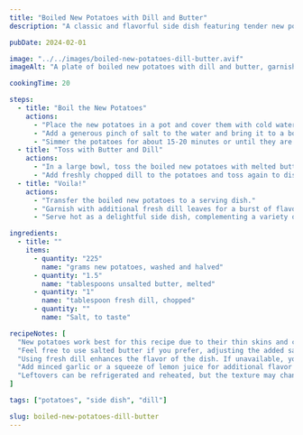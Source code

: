```yaml
---
title: "Boiled New Potatoes with Dill and Butter"
description: "A classic and flavorful side dish featuring tender new potatoes tossed with fresh dill and melted butter."

pubDate: 2024-02-01

image: "../../images/boiled-new-potatoes-dill-butter.avif"
imageAlt: "A plate of boiled new potatoes with dill and butter, garnished with fresh dill leaves"

cookingTime: 20

steps:
  - title: "Boil the New Potatoes"
    actions:
      - "Place the new potatoes in a pot and cover them with cold water."
      - "Add a generous pinch of salt to the water and bring it to a boil over medium-high heat."
      - "Simmer the potatoes for about 15-20 minutes or until they are fork-tender. Drain the potatoes and set aside."
  - title: "Toss with Butter and Dill"
    actions:
      - "In a large bowl, toss the boiled new potatoes with melted butter until they are evenly coated."
      - "Add freshly chopped dill to the potatoes and toss again to distribute the dill evenly."
  - title: "Voila!"
    actions:
      - "Transfer the boiled new potatoes to a serving dish."
      - "Garnish with additional fresh dill leaves for a burst of flavor and visual appeal."
      - "Serve hot as a delightful side dish, complementing a variety of main courses."

ingredients:
  - title: ""
    items:
      - quantity: "225"
        name: "grams new potatoes, washed and halved"
      - quantity: "1.5"
        name: "tablespoons unsalted butter, melted"
      - quantity: "1"
        name: "tablespoon fresh dill, chopped"
      - quantity: ""
        name: "Salt, to taste"

recipeNotes: [
  "New potatoes work best for this recipe due to their thin skins and creamy texture. You can use baby red or baby Yukon gold potatoes.",
  "Feel free to use salted butter if you prefer, adjusting the added salt accordingly. You can also use olive oil for a different flavor profile.",
  "Using fresh dill enhances the flavor of the dish. If unavailable, you can use dried dill, but reduce the quantity as dried herbs are more concentrated.",
  "Add minced garlic or a squeeze of lemon juice for additional flavor variations.",
  "Leftovers can be refrigerated and reheated, but the texture may change slightly. Enjoy them fresh for the best taste and texture."
]

tags: ["potatoes", "side dish", "dill"]

slug: boiled-new-potatoes-dill-butter
---
```

